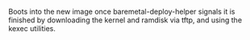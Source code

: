 Boots into the new image once baremetal-deploy-helper signals
it is finished by downloading the kernel and ramdisk via tftp,
and using the kexec utilities.